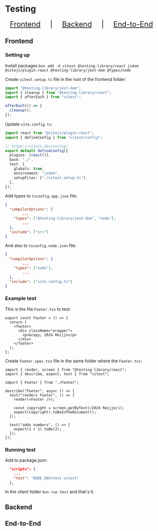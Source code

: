 # Testing
<div style="font-size: 1.5rem; display: flex; justify-content: space-around;">
	<a href='#frontend'>Frontend</a> |
	<a href='#backend'>Backend</a> |
	<a href='#end-to-end'>End-to-End</a>
</div>

## Frontend
### Setting up
Install packages
`bun add -d vitest @testing-library/react jsdom @vitejs/plugin-react @testing-library/jest-dom @types/node`

Create `vitest.setup.ts` file in the root of the frontend folder:
```ts
import "@testing-library/jest-dom";
import { cleanup } from "@testing-library/react";
import { afterEach } from "vitest";

afterEach(() => {
  cleanup();
});
```

Update `vite.config.ts`:

```ts
import react from "@vitejs/plugin-react";
import { defineConfig } from "vitest/config";

// https://vitejs.dev/config/
export default defineConfig({
  plugins: [react()],
  base: "./",
  test: {
    globals: true,
    environment: "jsdom",
    setupFiles: ["./vitest.setup.ts"],
  },
});
```

Add types to `tsconfig.app.json` file:

```json
{
  "compilerOptions": {
		...
    "types": ["@testing-library/jest-dom", "node"],
		...
  },
  "include": ["src"]
}
```

And also to `tsconfig.node.json` file:

```json
{
  "compilerOptions": {
		...
    "types": ["node"],
		...
  },
  "include": ["vite.config.ts"]
}
```
### Example test
This is the file `Footer.tsx` to test:
```tsx
export const Footer = () => {
  return (
    <footer>
      <div className="wrapper">
        <p>&copy; 2024 Reijjo</p>
      </div>
    </footer>
  );
};
```

Create `Footer.spec.tsx` file in the same folder where the `Footer.tsx`:
```tsx
import { render, screen } from "@testing-library/react";
import { describe, expect, test } from "vitest";

import { Footer } from "./Footer";

describe("Footer", async () => {
  test("renders Footer", () => {
    render(<Footer />);

    const copyright = screen.getByText(/2024 Reijjo/i);
    expect(copyright).toBeInTheDocument();
  });

  test("adds numbers", () => {
    expect(1 + 1).toBe(2);
  });
});

```

### Running test
Add to package.json:
```json
  "scripts": {
    ...
    "test": "NODE_ENV=test vitest"
  },
```

In the client folder `bun run test` and that's it.
## Backend

## End-to-End